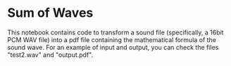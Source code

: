 # Sum of Waves

This notebook contains code to transform a sound file (specifically, a 16bit PCM WAV file) into a pdf file containing the mathematical formula of the sound wave. For an example of input and output, you can check the files "test2.wav" and "output.pdf".
